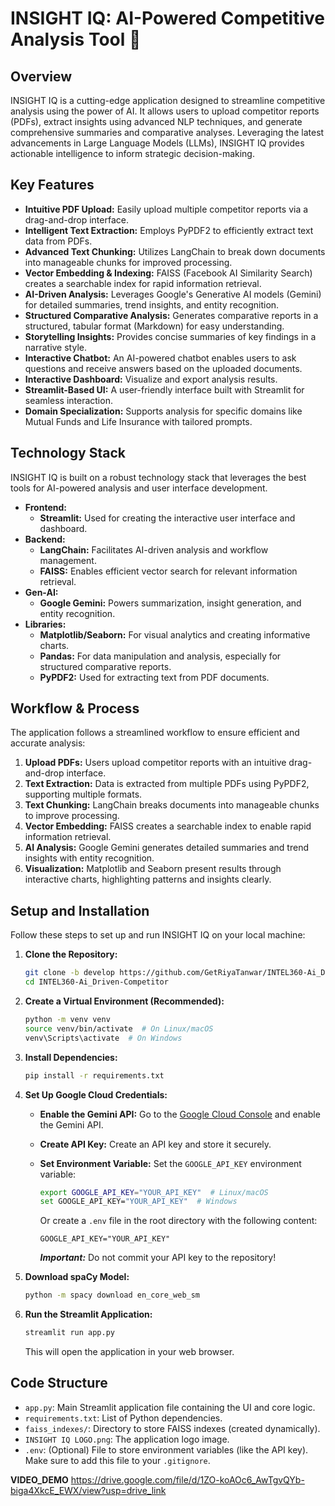 # INSIGHT IQ: AI-Powered Competitive Analysis Tool 🚀


## Overview

INSIGHT IQ is a cutting-edge application designed to streamline competitive analysis using the power of AI.  It allows users to upload competitor reports (PDFs), extract insights using advanced NLP techniques, and generate comprehensive summaries and comparative analyses.  Leveraging the latest advancements in Large Language Models (LLMs), INSIGHT IQ provides actionable intelligence to inform strategic decision-making.

## Key Features

*   **Intuitive PDF Upload:**  Easily upload multiple competitor reports via a drag-and-drop interface.
*   **Intelligent Text Extraction:** Employs PyPDF2 to efficiently extract text data from PDFs.
*   **Advanced Text Chunking:** Utilizes LangChain to break down documents into manageable chunks for improved processing.
*   **Vector Embedding & Indexing:**  FAISS (Facebook AI Similarity Search) creates a searchable index for rapid information retrieval.
*   **AI-Driven Analysis:** Leverages Google's Generative AI models (Gemini) for detailed summaries, trend insights, and entity recognition.
*   **Structured Comparative Analysis:**  Generates comparative reports in a structured, tabular format (Markdown) for easy understanding.
*   **Storytelling Insights:**  Provides concise summaries of key findings in a narrative style.
*   **Interactive Chatbot:**  An AI-powered chatbot enables users to ask questions and receive answers based on the uploaded documents.
*   **Interactive Dashboard:** Visualize and export analysis results.
*   **Streamlit-Based UI:**  A user-friendly interface built with Streamlit for seamless interaction.
*   **Domain Specialization:** Supports analysis for specific domains like Mutual Funds and Life Insurance with tailored prompts.

## Technology Stack

INSIGHT IQ is built on a robust technology stack that leverages the best tools for AI-powered analysis and user interface development.

*   **Frontend:**
    *   **Streamlit:** Used for creating the interactive user interface and dashboard.
*   **Backend:**
    *   **LangChain:** Facilitates AI-driven analysis and workflow management.
    *   **FAISS:** Enables efficient vector search for relevant information retrieval.
*   **Gen-AI:**
    *   **Google Gemini:** Powers summarization, insight generation, and entity recognition.
*   **Libraries:**
    *   **Matplotlib/Seaborn:** For visual analytics and creating informative charts.
    *   **Pandas:** For data manipulation and analysis, especially for structured comparative reports.
    *   **PyPDF2:** Used for extracting text from PDF documents.

## Workflow & Process

The application follows a streamlined workflow to ensure efficient and accurate analysis:

1.  **Upload PDFs:** Users upload competitor reports with an intuitive drag-and-drop interface.
2.  **Text Extraction:** Data is extracted from multiple PDFs using PyPDF2, supporting multiple formats.
3.  **Text Chunking:** LangChain breaks documents into manageable chunks to improve processing.
4.  **Vector Embedding:** FAISS creates a searchable index to enable rapid information retrieval.
5.  **AI Analysis:** Google Gemini generates detailed summaries and trend insights with entity recognition.
6.  **Visualization:** Matplotlib and Seaborn present results through interactive charts, highlighting patterns and insights clearly.

## Setup and Installation

Follow these steps to set up and run INSIGHT IQ on your local machine:

1.  **Clone the Repository:**

    ```bash
    git clone -b develop https://github.com/GetRiyaTanwar/INTEL360-Ai_Driven-Competitor.git
    cd INTEL360-Ai_Driven-Competitor
    ```

2.  **Create a Virtual Environment (Recommended):**

    ```bash
    python -m venv venv
    source venv/bin/activate  # On Linux/macOS
    venv\Scripts\activate  # On Windows
    ```

3.  **Install Dependencies:**

    ```bash
    pip install -r requirements.txt
    ```

4.  **Set Up Google Cloud Credentials:**

    *   **Enable the Gemini API:** Go to the [Google Cloud Console](https://console.cloud.google.com/) and enable the Gemini API.
    *   **Create API Key:** Create an API key and store it securely.
    *   **Set Environment Variable:** Set the `GOOGLE_API_KEY` environment variable:

        ```bash
        export GOOGLE_API_KEY="YOUR_API_KEY"  # Linux/macOS
        set GOOGLE_API_KEY="YOUR_API_KEY"  # Windows
        ```
        Or create a `.env` file in the root directory with the following content:
        ```
        GOOGLE_API_KEY="YOUR_API_KEY"
        ```

        ***Important:***  Do not commit your API key to the repository!

5.  **Download spaCy Model:**

    ```bash
    python -m spacy download en_core_web_sm
    ```

6.  **Run the Streamlit Application:**

    ```bash
    streamlit run app.py
    ```

    This will open the application in your web browser.


## Code Structure

*   `app.py`: Main Streamlit application file containing the UI and core logic.
*   `requirements.txt`: List of Python dependencies.
*   `faiss_indexes/`: Directory to store FAISS indexes (created dynamically).
*   `INSIGHT IQ LOGO.png`: The application logo image.
*   `.env`: (Optional) File to store environment variables (like the API key).  Make sure to add this file to your `.gitignore`.

**VIDEO_DEMO**
https://drive.google.com/file/d/1ZO-koAOc6_AwTgvQYb-biga4XkcE_EWX/view?usp=drive_link

